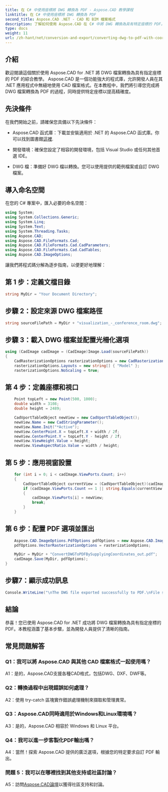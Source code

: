 ```yaml
---
title: 在 C# 中使用座標將 DWG 轉換為 PDF - Aspose.CAD 教學課程
linktitle: 在 C# 中使用座標將 DWG 轉換為 PDF
second_title: Aspose.CAD .NET - CAD 和 BIM 檔案格式
description: 了解如何使用 Aspose.CAD 在 C# 中將 DWG 轉換為具有特定座標的 PDF。按照我們的逐步指南進行精確且有效率的 CAD 檔案轉換。
type: docs
weight: 11
url: /zh-hant/net/conversion-and-export/converting-dwg-to-pdf-with-coordinates/
---
```

## 介紹

歡迎閱讀這個關於使用 Aspose.CAD for .NET 將 DWG 檔案轉換為具有指定座標的 PDF 的綜合教學。 Aspose.CAD 是一個功能強大的程式庫，允許開發人員在其 .NET 應用程式中無縫地使用 CAD 檔案格式。在本教程中，我們將引導您完成將 DWG 檔案轉換為 PDF 的過程，同時提供特定座標以提高精確度。

## 先決條件

在我們開始之前，請確保您具備以下先決條件：

- Aspose.CAD 函式庫：下載並安裝適用於 .NET 的 Aspose.CAD 函式庫。你可以找到圖書館[這裡](https://releases.aspose.com/cad/net/).

- 開發環境：確保您設定了相容的開發環境，包括 Visual Studio 或任何其他首選 IDE。

- DWG 檔：準備好 DWG 檔以轉換。您可以使用提供的範例檔案或自訂 DWG 檔案。

## 導入命名空間

在您的 C# 專案中，匯入必要的命名空間：

```csharp
using System;
using System.Collections.Generic;
using System.Linq;
using System.Text;
using System.Threading.Tasks;
using Aspose.CAD;
using Aspose.CAD.FileFormats.Cad;
using Aspose.CAD.FileFormats.Cad.CadParameters;
using Aspose.CAD.FileFormats.Cad.CadTables;
using Aspose.CAD.ImageOptions;
```

讓我們將程式碼分解為逐步指南，以便更好地理解：

## 第 1 步：定義文檔目錄

```csharp
string MyDir = "Your Document Directory";
```

## 步驟 2：設定來源 DWG 檔案路徑

```csharp
string sourceFilePath = MyDir + "visualization_-_conference_room.dwg";
```

## 步驟 3：載入 DWG 檔案並配置光柵化選項

```csharp
using (CadImage cadImage = (CadImage)Image.Load(sourceFilePath))
{
    CadRasterizationOptions rasterizationOptions = new CadRasterizationOptions();
    rasterizationOptions.Layouts = new string[] { "Model" };
    rasterizationOptions.NoScaling = true;
```

## 第 4 步：定義座標和視口

```csharp
    Point topLeft = new Point(500, 1000);
    double width = 3108;
    double height = 2489;

    CadVportTableObject newView = new CadVportTableObject();
    newView.Name = new CadStringParameter();
    newView.Name.Init("*Active");
    newView.CenterPoint.X = topLeft.X + width / 2f;
    newView.CenterPoint.Y = topLeft.Y - height / 2f;
    newView.ViewHeight.Value = height;
    newView.ViewAspectRatio.Value = width / height;
```

## 第 5 步：應用視窗設置

```csharp
    for (int i = 0; i < cadImage.ViewPorts.Count; i++)
    {
        CadVportTableObject currentView = (CadVportTableObject)(cadImage.ViewPorts[i]);
        if (cadImage.ViewPorts.Count == 1 || string.Equals(currentView.Name.Value.ToLowerInvariant(), "*active"))
        {
            cadImage.ViewPorts[i] = newView;
            break;
        }
    }
```

## 第 6 步：配置 PDF 選項並匯出

```csharp
    Aspose.CAD.ImageOptions.PdfOptions pdfOptions = new Aspose.CAD.ImageOptions.PdfOptions();
    pdfOptions.VectorRasterizationOptions = rasterizationOptions;

    MyDir = MyDir + "ConvertDWGToPDFBySupplyingCoordinates_out.pdf";
    cadImage.Save(MyDir, pdfOptions);
}
```

## 步驟7：顯示成功訊息

```csharp
Console.WriteLine("\nThe DWG file exported successfully to PDF.\nFile saved at " + MyDir);
```

## 結論

恭喜！您已使用 Aspose.CAD for .NET 成功將 DWG 檔案轉換為具有指定座標的 PDF。本教程涵蓋了基本步驟，並為開發人員提供了清晰的指南。

## 常見問題解答

### Q1：我可以將 Aspose.CAD 與其他 CAD 檔案格式一起使用嗎？

A1：是的，Aspose.CAD支援各種CAD格式，包括DWG、DXF、DWF等。

### Q2：轉換過程中出現錯誤如何處理？

A2：使用 try-catch 區塊實作錯誤處理機制來擷取和管理異常。

### Q3：Aspose.CAD同時適用於Windows和Linux環境嗎？

A3：是的，Aspose.CAD 相容於 Windows 和 Linux 平台。

### Q4：我可以進一步客製化PDF輸出嗎？

A4：當然！探索 Aspose.CAD 提供的廣泛選項，根據您的特定要求自訂 PDF 輸出。

### 問題 5：我可以在哪裡找到其他支持或社區討論？

A5：訪問[Aspose.CAD論壇](https://forum.aspose.com/c/cad/19)以獲得社區支持和討論。